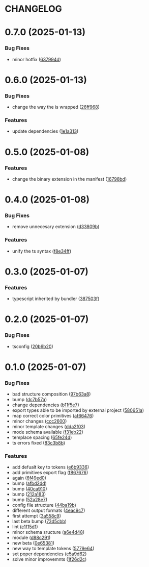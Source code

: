 # CHANGELOG

# 0.7.0 (2025-01-13)


### Bug Fixes

* minor hotfix ([637994d](https://github.com/SUI-Components/sui-components/commit/637994dce825874b36094ad3eacf3f1767950b00))



# 0.6.0 (2025-01-13)


### Bug Fixes

* change the way the is wrapped ([26ff968](https://github.com/SUI-Components/sui-components/commit/26ff96846656d2f18fa35f6bb8133d743e8e3bd5))


### Features

* update dependencies ([1e1a313](https://github.com/SUI-Components/sui-components/commit/1e1a31337e0444676d6e9a07977ace9874a1f185))



# 0.5.0 (2025-01-08)


### Features

* change the binary extension in the manifest ([16798bd](https://github.com/SUI-Components/sui-components/commit/16798bd1c2d2f677afe0832b34ccfcbbdcc61377))



# 0.4.0 (2025-01-08)


### Bug Fixes

* remove unnecesary extension ([d33809b](https://github.com/SUI-Components/sui-components/commit/d33809b4101d9f881358f243a5255ccfb1f310c9))


### Features

* unify the ts syntax ([f8e34ff](https://github.com/SUI-Components/sui-components/commit/f8e34ffc293315ef4bf57b85fd4ad79db1ae9ba7))



# 0.3.0 (2025-01-07)


### Features

* typescript inherited by bundler ([387503f](https://github.com/SUI-Components/sui-components/commit/387503f14c1c90a8ad7cdc75def70904dcfaa0d4))



# 0.2.0 (2025-01-07)


### Bug Fixes

* tsconfig ([20b6b20](https://github.com/SUI-Components/sui-components/commit/20b6b20841fe6d01d1d5b91e819f976495434e53))



# 0.1.0 (2025-01-07)


### Bug Fixes

* bad structure composition ([97b63a8](https://github.com/SUI-Components/sui-components/commit/97b63a89006c220414e1a53a807b9c276890cd5d))
* bump ([dc7b57a](https://github.com/SUI-Components/sui-components/commit/dc7b57a30b79628051f6c656971549d1d43f0b6d))
* change dependencies ([b11f5e7](https://github.com/SUI-Components/sui-components/commit/b11f5e7abc13b7505887444b8daf15f8fd34a84d))
* export types able to be imported by external project ([580651a](https://github.com/SUI-Components/sui-components/commit/580651a15413b2cc38dc3a65ba7f6ec737ec823b))
* map correct color primitives ([af66476](https://github.com/SUI-Components/sui-components/commit/af66476b5b44047fe23f17185d010bf1db66c557))
* minor changes ([ccc2600](https://github.com/SUI-Components/sui-components/commit/ccc26001e8d54f4d328c2fb56e5468f0de4c89e8))
* minor template changes ([dda2f03](https://github.com/SUI-Components/sui-components/commit/dda2f03e5e56f603ee1de07704cab8a85fca19a0))
* mode schema available ([f31eb22](https://github.com/SUI-Components/sui-components/commit/f31eb224ec43ac37f9367a21aedc3d26037edaf8))
* templace spacing ([65fe24d](https://github.com/SUI-Components/sui-components/commit/65fe24d41bbf35d3687e59763f0e9148a517f9e3))
* ts errors fixed ([83c3b8b](https://github.com/SUI-Components/sui-components/commit/83c3b8ba5bda67a4fe96bc25b466d64e49f1ef33))


### Features

* add defualt key to tokens ([e6b9336](https://github.com/SUI-Components/sui-components/commit/e6b9336fc23b438516a1b132cafbc87bb4c0da49))
* add primitives export flag ([f867676](https://github.com/SUI-Components/sui-components/commit/f867676f5cef541435e8aa5e98c05afc8c5bf378))
* again ([6f49ed0](https://github.com/SUI-Components/sui-components/commit/6f49ed0a4016b64d5be452e7d7d960059e68d00e))
* bump ([afbd2dd](https://github.com/SUI-Components/sui-components/commit/afbd2dd009e98c0d238330212f9d1923a136fbba))
* bump ([40ca910](https://github.com/SUI-Components/sui-components/commit/40ca910a3513137ecf3d968536cacbc0b612c352))
* bump ([212a183](https://github.com/SUI-Components/sui-components/commit/212a183906d09a513ab5a664968b8ddcc2077cee))
* bump ([52a28e7](https://github.com/SUI-Components/sui-components/commit/52a28e7d43dd09c9baa84bf5612a3e4f3ac25514))
* config file structure ([44ba19b](https://github.com/SUI-Components/sui-components/commit/44ba19b3f7e3e222e9ddfc5892d69feb787918cd))
* different output formats ([4eac9c7](https://github.com/SUI-Components/sui-components/commit/4eac9c780a7bbef17156cfeaf06c97904e03cb47))
* first attempt ([3a558c9](https://github.com/SUI-Components/sui-components/commit/3a558c9ef4b6936018dd6c8be1655143df33321d))
* last beta bump ([73d5cbb](https://github.com/SUI-Components/sui-components/commit/73d5cbb9442dd32d2658d4466462d987427ecd59))
* lint ([c1f15d1](https://github.com/SUI-Components/sui-components/commit/c1f15d1b1e8cef7a1c23dec838fe870562a06242))
* minor schema sructure ([a6e4d48](https://github.com/SUI-Components/sui-components/commit/a6e4d48913307f7cfe5200fb98b35a16c69cd0da))
* module ([d88c291](https://github.com/SUI-Components/sui-components/commit/d88c2919faf61d7609e5e61bf2d5edc6d301b5c6))
* new beta ([0e65381](https://github.com/SUI-Components/sui-components/commit/0e65381250ac66f00c7150d54c7d4dea45e7871a))
* new way to template tokens ([5779e64](https://github.com/SUI-Components/sui-components/commit/5779e646d9f5cb36fffbbae9b90921b66a5c92b7))
* set poper dependencies ([e5a9d62](https://github.com/SUI-Components/sui-components/commit/e5a9d626e8fcd47357f584d6237c481e4dcce015))
* solve minor improvemnts ([1f26d2c](https://github.com/SUI-Components/sui-components/commit/1f26d2c9fc34d63fe822afcfdf14cc147d347f44))